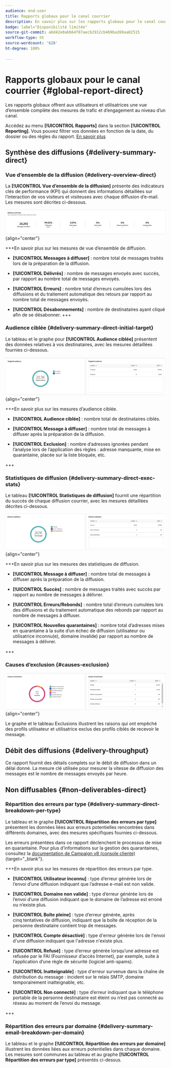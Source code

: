 ```yaml
---
audience: end-user
title: Rapports globaux pour le canal courrier
description: En savoir plus sur les rapports globaux pour le canal courrier
badge: label="Disponibilité limitée"
source-git-commit: a6d42e0abb64f87aecb2912cb469ba269aa02515
workflow-type: ht
source-wordcount: '628'
ht-degree: 100%

---
```


# Rapports globaux pour le canal courrier {#global-report-direct}

Les rapports globaux offrent aux utilisateurs et utilisatrices une vue d’ensemble complète des mesures de trafic et d’engagement au niveau d’un canal.

Accédez au menu **[!UICONTROL Rapports]** dans la section **[!UICONTROL Reporting]**. Vous pouvez filtrer vos données en fonction de la date, du dossier ou des règles du rapport. [En savoir plus](global-reports.md)

## Synthèse des diffusions {#delivery-summary-direct}

### Vue d’ensemble de la diffusion {#delivery-overview-direct}

La **[!UICONTROL Vue d’ensemble de la diffusion]** présente des indicateurs clés de performance (KPI) qui donnent des informations détaillées sur l’interaction de vos visiteurs et visiteuses avec chaque diffusion d’e-mail. Les mesures sont décrites ci-dessous.

![](assets/global_report_email_delivery_overview.png){align="center"}

+++En savoir plus sur les mesures de vue d’ensemble de diffusion.

* **[!UICONTROL Messages à diffuser]** : nombre total de messages traités lors de la préparation de la diffusion.

* **[!UICONTROL Délivrés]** : nombre de messages envoyés avec succès, par rapport au nombre total de messages envoyés.

* **[!UICONTROL Erreurs]** : nombre total d’erreurs cumulées lors des diffusions et du traitement automatique des retours par rapport au nombre total de messages envoyés.

* **[!UICONTROL Désabonnements]** : nombre de destinataires ayant cliqué afin de se désabonner.
+++

### Audience ciblée {#delivery-summary-direct-initial-target}

Le tableau et le graphe pour **[!UICONTROL Audience ciblée]** présentent des données relatives à vos destinataires, avec les mesures détaillées fournies ci-dessous.

![](assets/global_report_email_targeted_audience.png){align="center"}

+++En savoir plus sur les mesures d’audience ciblée.

* **[!UICONTROL Audience ciblée]** : nombre total de destinataires ciblés.

* **[!UICONTROL Message à diffuser]** : nombre total de messages à diffuser après la préparation de la diffusion.

* **[!UICONTROL Exclusion]** : nombre d’adresses ignorées pendant l’analyse lors de l’application des règles : adresse manquante, mise en quarantaine, placée sur la liste bloquée, etc.

+++

### Statistiques de diffusion {#delivery-summary-direct-exec-stats}

Le tableau **[!UICONTROL Statistiques de diffusion]** fournit une répartition du succès de chaque diffusion courrier, avec les mesures détaillées décrites ci-dessous.

![](assets/global_report_email_delivery_statistics.png){align="center"}

+++En savoir plus sur les mesures des statistiques de diffusion.

* **[!UICONTROL Message à diffuser]** : nombre total de messages à diffuser après la préparation de la diffusion.

* **[!UICONTROL Succès]** : nombre de messages traités avec succès par rapport au nombre de messages à délivrer.

* **[!UICONTROL Erreurs/Rebonds]** : nombre total d’erreurs cumulées lors des diffusions et du traitement automatique des rebonds par rapport au nombre de messages à diffuser.

* **[!UICONTROL Nouvelles quarantaines]** : nombre total d’adresses mises en quarantaine à la suite d’un échec de diffusion (utilisateur ou utilisatrice inconnu(e), domaine invalide) par rapport au nombre de messages à délivrer.

+++

### Causes d’exclusion {#causes-exclusion}

![](assets/global_report_email_exclusions.png){align="center"}

Le graphe et le tableau Exclusions illustrent les raisons qui ont empêché des profils utilisateur et utilisatrice exclus des profils ciblés de recevoir le message.

## Débit des diffusions {#delivery-throughput}

Ce rapport fournit des détails complets sur le débit de diffusion dans un délai donné. La mesure clé utilisée pour mesurer la vitesse de diffusion des messages est le nombre de messages envoyés par heure.

## Non diffusables {#non-deliverables-direct}

### Répartition des erreurs par type {#delivery-summary-direct-breakdown-per-type}

Le tableau et le graphe **[!UICONTROL Répartition des erreurs par type]** présentent les données liées aux erreurs potentielles rencontrées dans différents domaines, avec des mesures spécifiques fournies ci-dessous.

Les erreurs présentées dans ce rapport déclenchent le processus de mise en quarantaine. Pour plus d’informations sur la gestion des quarantaines, consultez la [documentation de Campaign v8 (console cliente)](https://experienceleague.adobe.com/docs/campaign/campaign-v8/campaigns/send/failures/delivery-failures.html?lang=fr){target="_blank"}.

+++En savoir plus sur les mesures de répartition des erreurs par type.

* **[!UICONTROL Utilisateur inconnu]** : type d’erreur générée lors de l’envoi d’une diffusion indiquant que l’adresse e-mail est non valide.

* **[!UICONTROL Domaine non valide]** : type d’erreur générée lors de l’envoi d’une diffusion indiquant que le domaine de l’adresse est erroné ou n’existe plus.

* **[!UICONTROL Boîte pleine]** : type d’erreur générée, après cinq tentatives de diffusion, indiquant que la boîte de réception de la personne destinataire contient trop de messages.

* **[!UICONTROL Compte désactivé]** : type d&#39;erreur générée lors de l&#39;envoi d&#39;une diffusion indiquant que l&#39;adresse n&#39;existe plus.

* **[!UICONTROL Refusé]** : type d’erreur générée lorsqu’une adresse est refusée par le FAI (Fournisseur d’accès Internet), par exemple, suite à l’application d’une règle de sécurité (logiciel anti-spams).

* **[!UICONTROL Inatteignable]** : type d&#39;erreur survenue dans la chaîne de distribution du message : incident sur le relais SMTP, domaine temporairement inatteignable, etc.

* **[!UICONTROL Non connecté]** : type d’erreur indiquant que le téléphone portable de la personne destinataire est éteint ou n’est pas connecté au réseau au moment de l’envoi du message.

+++

### Répartition des erreurs par domaine {#delivery-summary-email-breakdown-per-domain}

Le tableau et le graphe **[!UICONTROL Répartition des erreurs par domaine]** illustrent les données liées aux erreurs potentielles dans chaque domaine. Les mesures sont communes au tableau et au graphe **[!UICONTROL Répartition des erreurs par type]** présentés ci-dessus.

